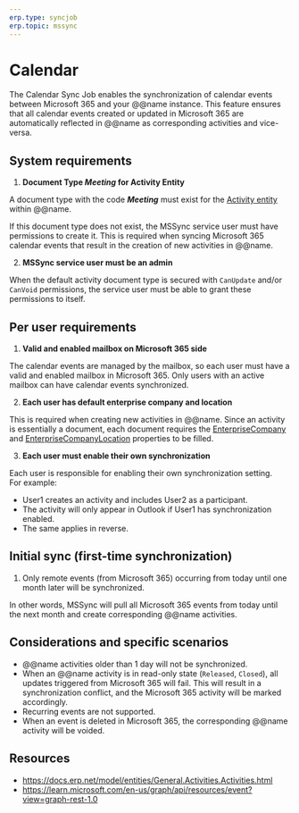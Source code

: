 ```yaml
---
erp.type: syncjob
erp.topic: mssync
---
```


# Calendar

The Calendar Sync Job enables the synchronization of calendar events between Microsoft 365 and your @@name instance. This feature ensures that all calendar events created or updated in Microsoft 365 are automatically reflected in @@name as corresponding activities and vice-versa.

## System requirements

1. **Document Type _Meeting_ for Activity Entity**
   
A document type with the code **_Meeting_** must exist for the [Activity entity](https://docs.erp.net/model/entities/General.Activities.Activities.html) within @@name.
   
If this document type does not exist, the MSSync service user must have permissions to create it. This is required when syncing Microsoft 365 calendar events that result in the creation of new activities in @@name.
   
2. **MSSync service user must be an admin**

When the default activity document type is secured with `CanUpdate` and/or `CanVoid` permissions, the service user must be able to grant these permissions to itself.

## Per user requirements

1. **Valid and enabled mailbox on Microsoft 365 side**
   
The calendar events are managed by the mailbox, so each user must have a valid and enabled mailbox in Microsoft 365. Only users with an active mailbox can have calendar events synchronized.


2. **Each user has default enterprise company and location**

This is required when creating new activities in @@name. Since an activity is essentially a document, each document requires the [EnterpriseCompany](https://docs.erp.net/model/entities/General.Activities.Activities.html#enterprisecompany) and [EnterpriseCompanyLocation](https://docs.erp.net/model/entities/General.Activities.Activities.html#enterprisecompanylocation) properties to be filled.

3. **Each user must enable their own synchronization**

Each user is responsible for enabling their own synchronization setting.  
For example:  
- User1 creates an activity and includes User2 as a participant.  
- The activity will only appear in Outlook if User1 has synchronization enabled.  
- The same applies in reverse.
  

## Initial sync (first-time synchronization)

1. Only remote events (from Microsoft 365) occurring from today until one month later will be synchronized.

In other words, MSSync will pull all Microsoft 365 events from today until the next month and create corresponding @@name activities.

## Considerations and specific scenarios

- @@name activities older than 1 day will not be synchronized.
- When an @@name activity is in read-only state (`Released`, `Closed`), all updates triggered from Microsoft 365 will fail. This will result in a synchronization conflict, and the Microsoft 365 activity will be marked accordingly.
- Recurring events are not supported.
- When an event is deleted in Microsoft 365, the corresponding @@name activity will be voided.

## Resources

- https://docs.erp.net/model/entities/General.Activities.Activities.html
- https://learn.microsoft.com/en-us/graph/api/resources/event?view=graph-rest-1.0
